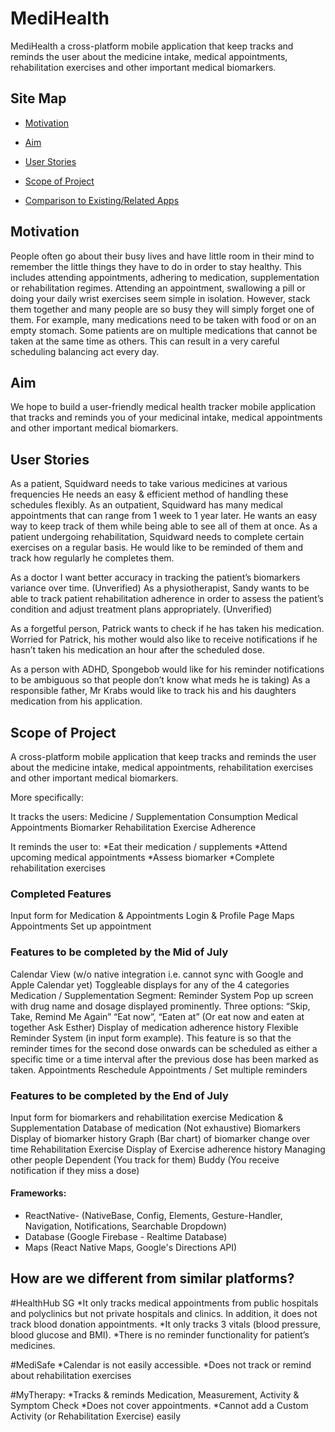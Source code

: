 # MediHealth

MediHealth a cross-platform mobile application that keep tracks and reminds the user about the medicine intake, medical appointments, rehabilitation exercises and other important medical biomarkers. 

## Site Map
* [Motivation](#motivation)

* [Aim](#aim)

* [User Stories](#user-stories)

* [Scope of Project](#scope-of-project)

* [Comparison to Existing/Related Apps](#how-are-we-different-from-similar-platforms)

## Motivation

People often go about their busy lives and have little room in their mind to remember the little things they have to do in order to stay healthy. This includes attending appointments, adhering to medication, supplementation or rehabilitation regimes. Attending an appointment, swallowing a pill or doing your daily wrist exercises seem simple in isolation. However, stack them together  and many people are so busy they will simply forget one of them. For example, many medications need to be taken with food or on an empty stomach. Some patients are on multiple medications that cannot be taken at the same time as others. This can result in a very careful scheduling balancing act every day. 

## Aim

We hope to build a user-friendly medical health tracker mobile application that tracks and reminds you of your medicinal intake, medical appointments and other important medical biomarkers.

## User Stories
As a patient, Squidward needs to take various medicines at various frequencies He needs an easy & efficient method of handling  these schedules flexibly.
As an outpatient, Squidward has many medical appointments that can range from 1 week to 1 year later. He wants an easy way to keep track of them while being able to see all of them at once.
As a patient undergoing rehabilitation, Squidward needs to complete certain exercises on a regular basis. He would like to be reminded of them and track how regularly he completes them.

As a doctor I want better accuracy in tracking the patient’s biomarkers variance over time. (Unverified) 
As a physiotherapist, Sandy wants to be able to track patient rehabilitation adherence in order to assess the patient’s condition and adjust treatment plans appropriately. (Unverified) 

As a forgetful person, Patrick wants to check if he has taken his medication.
Worried for Patrick, his mother would also like to receive notifications if he hasn’t taken his medication an hour after the scheduled dose. 

As a person with ADHD, Spongebob would like for his reminder notifications to be ambiguous so  that people don’t know what meds he is taking)
As a responsible father, Mr Krabs would like to track his and his daughters medication from his application.

## Scope of Project

A cross-platform mobile application that keep tracks and reminds the user about the medicine intake, medical appointments, rehabilitation exercises and other important medical biomarkers. 

More specifically:

It tracks the users:
Medicine / Supplementation Consumption
Medical Appointments
Biomarker
Rehabilitation Exercise Adherence

It reminds the user to:
*Eat their medication / supplements
*Attend upcoming medical appointments
*Assess biomarker
*Complete rehabilitation exercises

### Completed Features
Input form for Medication & Appointments
Login & Profile Page
Maps
Appointments
Set up appointment


### Features to be completed by the Mid of July
Calendar View (w/o native integration i.e. cannot sync with Google and Apple Calendar yet)
Toggleable displays for any of the 4 categories
Medication / Supplementation Segment:
Reminder System
Pop up screen with drug name and dosage displayed prominently.
Three options: “Skip, Take, Remind Me Again”
“Eat now”, “Eaten at” (Or eat now and eaten at together Ask Esther)
Display of medication adherence history
Flexible Reminder System (in input form example). This feature is so that the reminder times for the second dose onwards can be scheduled as either a specific time or a time interval after the previous dose has been marked as taken.
Appointments
Reschedule Appointments / Set multiple reminders

### Features to be completed by the End of July
Input form for biomarkers and rehabilitation exercise
Medication & Supplementation
Database of medication (Not exhaustive)
Biomarkers
Display of biomarker history
Graph (Bar chart) of biomarker change over time
Rehabilitation Exercise
Display of Exercise adherence history
 Managing other people
Dependent (You track for them)
Buddy (You receive notification if they miss a dose)

#### Frameworks:
* ReactNative- (NativeBase, Config, Elements, Gesture-Handler,  Navigation, Notifications, Searchable Dropdown)
* Database (Google Firebase - Realtime Database)
* Maps (React Native Maps, Google's Directions API)

## How are we different from similar platforms?
#HealthHub SG
*It only tracks medical appointments from public hospitals and polyclinics but not private hospitals and clinics. In addition, it does not track blood donation appointments.
*It only tracks 3 vitals (blood pressure, blood glucose and BMI).
*There is no reminder functionality for patient’s medicines.

#MediSafe
*Calendar is not easily accessible.
*Does not track or remind about rehabilitation exercises

#MyTherapy:
*Tracks & reminds Medication, Measurement, Activity & Symptom Check
*Does not cover appointments. 
*Cannot add a Custom Activity (or Rehabilitation Exercise) easily 
